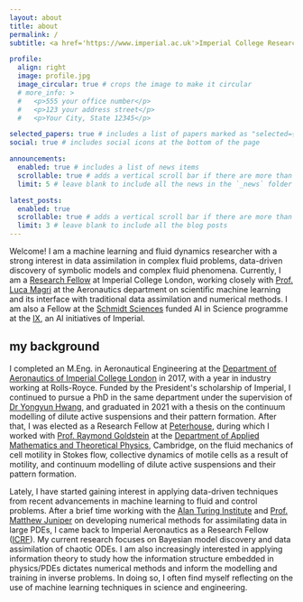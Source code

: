```yaml
---
layout: about
title: about
permalink: /
subtitle: <a href='https://www.imperial.ac.uk'>Imperial College Research Fellow</a> | <a href='https://ix.imperial.ac.uk/our-people'>IX 'AI in Science' Fellow</a>

profile:
  align: right
  image: profile.jpg
  image_circular: true # crops the image to make it circular
  # more_info: >
  #   <p>555 your office number</p>
  #   <p>123 your address street</p>
  #   <p>Your City, State 12345</p>

selected_papers: true # includes a list of papers marked as "selected={true}"
social: true # includes social icons at the bottom of the page

announcements:
  enabled: true # includes a list of news items
  scrollable: true # adds a vertical scroll bar if there are more than 3 news items
  limit: 5 # leave blank to include all the news in the `_news` folder

latest_posts:
  enabled: true
  scrollable: true # adds a vertical scroll bar if there are more than 3 new posts items
  limit: 3 # leave blank to include all the blog posts
---
```


Welcome! I am a machine learning and fluid dynamics researcher with a strong interest in data assimilation in complex fluid problems, data-driven discovery of symbolic models and complex fluid phenomena. 
Currently, I am a [Research Fellow](https://www.imperial.ac.uk/research-and-innovation/research-office/funder-information/research-fellowships/icrf/) at Imperial College London, working closely with [Prof. Luca Magri](https://magrilab.ae.ic.ac.uk/) at the Aeronautics department on scientific machine learning and its interface with traditional data assimilation and numerical methods. I am also a Fellow at the [Schmidt Sciences](https://www.schmidtsciences.org) funded AI in Science programme at the [IX](https://ix.imperial.ac.uk), an AI initiatives of Imperial.

## my background
I completed an M.Eng. in Aeronautical Engineering at the [Department of Aeronautics of Imperial College London](https://www.imperial.ac.uk/aeronautics) in 2017, with a year in industry working at Rolls-Royce. Funded by the President's scholarship of Imperial, I continued to pursue a PhD in the same department under the supervision of [Dr Yongyun Hwang](https://www.itpfg-hwang.group), and graduated in 2021 with a thesis on the continuum modelling of dilute active suspensions and their pattern formation. After that, I was elected as a Research Fellow at [Peterhouse](https://www.pet.cam.ac.uk), during which I worked with [Prof. Raymond Goldstein](http://www.damtp.cam.ac.uk/user/gold/) at the [Department of Applied Mathematics and Theoretical Physics](https://www.damtp.cam.ac.uk), Cambridge, on the fluid mechanics of cell motility in Stokes flow, collective dynamics of motile cells as a result of motility, and continuum modelling of dilute active suspensions and their pattern formation.

Lately, I have started gaining interest in applying data-driven techniques from recent advancements in machine learning to fluid and control problems.
After a brief time working with the [Alan Turing Institute](https://www.turing.ac.uk/people/lloyd-fung) and [Prof. Matthew Juniper](https://mpj1001.user.srcf.net/MJ_biography.html) on developing numerical methods for assimilating data in large PDEs, I came back to Imperial Aeronautics as a Research Fellow ([ICRF](https://www.imperial.ac.uk/research-and-innovation/research-office/funder-information/research-fellowships/icrf/)). 
My current research focuses on Bayesian model discovery and data assimilation of chaotic ODEs. I am also increasingly interested in applying information theory to study how the information structure embedded in physics/PDEs dictates numerical methods and inform the modelling and training in inverse problems. In doing so, I often find myself reflecting on the use of machine learning techniques in science and engineering.

